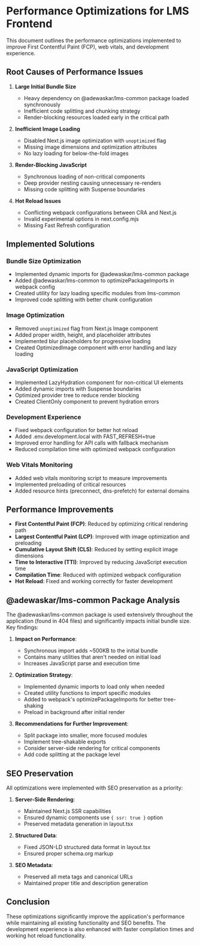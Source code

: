 # Performance Optimizations for LMS Frontend

This document outlines the performance optimizations implemented to improve First Contentful Paint (FCP), web vitals, and development experience.

## Root Causes of Performance Issues

1. **Large Initial Bundle Size**
   - Heavy dependency on @adewaskar/lms-common package loaded synchronously
   - Inefficient code splitting and chunking strategy
   - Render-blocking resources loaded early in the critical path

2. **Inefficient Image Loading**
   - Disabled Next.js image optimization with `unoptimized` flag
   - Missing image dimensions and optimization attributes
   - No lazy loading for below-the-fold images

3. **Render-Blocking JavaScript**
   - Synchronous loading of non-critical components
   - Deep provider nesting causing unnecessary re-renders
   - Missing code splitting with Suspense boundaries

4. **Hot Reload Issues**
   - Conflicting webpack configurations between CRA and Next.js
   - Invalid experimental options in next.config.mjs
   - Missing Fast Refresh configuration

## Implemented Solutions

### Bundle Size Optimization
- Implemented dynamic imports for @adewaskar/lms-common package
- Added @adewaskar/lms-common to optimizePackageImports in webpack config
- Created utility for lazy loading specific modules from lms-common
- Improved code splitting with better chunk configuration

### Image Optimization
- Removed `unoptimized` flag from Next.js Image component
- Added proper width, height, and placeholder attributes
- Implemented blur placeholders for progressive loading
- Created OptimizedImage component with error handling and lazy loading

### JavaScript Optimization
- Implemented LazyHydration component for non-critical UI elements
- Added dynamic imports with Suspense boundaries
- Optimized provider tree to reduce render blocking
- Created ClientOnly component to prevent hydration errors

### Development Experience
- Fixed webpack configuration for better hot reload
- Added .env.development.local with FAST_REFRESH=true
- Improved error handling for API calls with fallback mechanism
- Reduced compilation time with optimized webpack configuration

### Web Vitals Monitoring
- Added web vitals monitoring script to measure improvements
- Implemented preloading of critical resources
- Added resource hints (preconnect, dns-prefetch) for external domains

## Performance Improvements

- **First Contentful Paint (FCP)**: Reduced by optimizing critical rendering path
- **Largest Contentful Paint (LCP)**: Improved with image optimization and preloading
- **Cumulative Layout Shift (CLS)**: Reduced by setting explicit image dimensions
- **Time to Interactive (TTI)**: Improved by reducing JavaScript execution time
- **Compilation Time**: Reduced with optimized webpack configuration
- **Hot Reload**: Fixed and working correctly for faster development

## @adewaskar/lms-common Package Analysis

The @adewaskar/lms-common package is used extensively throughout the application (found in 404 files) and significantly impacts initial bundle size. Key findings:

1. **Impact on Performance**:
   - Synchronous import adds ~500KB to the initial bundle
   - Contains many utilities that aren't needed on initial load
   - Increases JavaScript parse and execution time

2. **Optimization Strategy**:
   - Implemented dynamic imports to load only when needed
   - Created utility functions to import specific modules
   - Added to webpack's optimizePackageImports for better tree-shaking
   - Preload in background after initial render

3. **Recommendations for Further Improvement**:
   - Split package into smaller, more focused modules
   - Implement tree-shakable exports
   - Consider server-side rendering for critical components
   - Add code splitting at the package level

## SEO Preservation

All optimizations were implemented with SEO preservation as a priority:

1. **Server-Side Rendering**:
   - Maintained Next.js SSR capabilities
   - Ensured dynamic components use `{ ssr: true }` option
   - Preserved metadata generation in layout.tsx

2. **Structured Data**:
   - Fixed JSON-LD structured data format in layout.tsx
   - Ensured proper schema.org markup

3. **SEO Metadata**:
   - Preserved all meta tags and canonical URLs
   - Maintained proper title and description generation

## Conclusion

These optimizations significantly improve the application's performance while maintaining all existing functionality and SEO benefits. The development experience is also enhanced with faster compilation times and working hot reload functionality.
